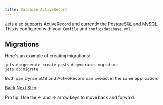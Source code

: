 ```yaml
---
title: Database ActiveRecord
---
```


Jets also supports ActiveRecord and currently the PostgreSQL and MySQL.  This is configured with your `Gemfile` and `config/database.yml`.

## Migrations

Here's an example of creating migrations:

    jets db:generate create_posts # generates migration
    jets db:migrate

Both can DynamoDB and ActiveRecord can coexist in the same application.

<a id="prev" class="btn btn-basic" href="{% link _docs/database-dynamodb.md %}">Back</a>
<a id="next" class="btn btn-primary" href="{% link _docs/debugging-help.md %}">Next Step</a>
<p class="keyboard-tip">Pro tip: Use the <- and -> arrow keys to move back and forward.</p>

